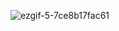 ![ezgif-5-7ce8b17fac61](https://user-images.githubusercontent.com/48686795/77301993-4516cc80-6cf9-11ea-80f9-1dd6985dd568.gif)
